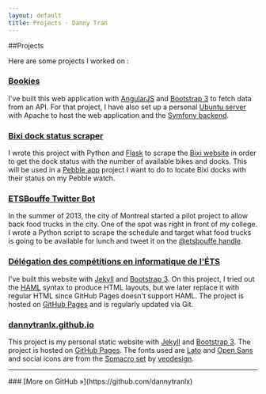 ```yaml
---
layout: default
title: Projects · Danny Tran
---
```


##Projects

Here are some projects I worked on :

### [Bookies](http://dtrn.co/bookies-web/app)

I've built this web application with [AngularJS](http://angularjs.org/) and [Bootstrap 3](http://getbootstrap.com/) to fetch data from an API. For that project, I have also set up a personal [Ubuntu server](http://dtrn.co/) with Apache to host the web application and the [Symfony backend](https://github.com/fpoirier1/bookies-app).

### [Bixi dock status scraper](http://bixi-api.herokuapp.com/)

I wrote this project with Python and [Flask](http://flask.pocoo.org/) to scrape the [Bixi website](http://montreal.bixi.com) in order to get the dock status with the number of available bikes and docks. This will be used in a [Pebble app](https://developer.getpebble.com/) project I want to do to locate Bixi docks with their status on my Pebble watch.

### [ETSBouffe Twitter Bot](https://github.com/dannytranlx/etsbouffe-bot)

In the summer of 2013, the city of Montreal started a pilot project to allow back food trucks in the city. One of the spot was right in front of my college. I wrote a Python script to scrape the schedule and target what food trucks is going to be available for lunch and tweet it on the [@etsbouffe handle](https://twitter.com/etsbouffe).

### [D&eacute;l&eacute;gation des comp&eacute;titions en informatique de l'&Eacute;TS](http://dciets.com/)

I've built this website with [Jekyll](http://jekyllrb.com/) and [Bootstrap 3](http://getbootstrap.com/). On this project, I tried out the [HAML](http://haml.info) syntax to produce HTML layouts, but we later replace it with regular HTML since GitHub Pages doesn't support HAML. The project is hosted on [GitHub Pages](https://github.com/dciets/dciets.github.io) and is regularly updated via Git.

### [dannytranlx.github.io](http://dannytran.ca)

This project is my personal static website with [Jekyll](http://jekyllrb.com/) and [Bootstrap 3](http://getbootstrap.com/). The project is hosted on [GitHub Pages](https://github.com/dannytranlx/dannytranlx.github.io). The fonts used are [Lato](http://www.google.com/fonts/specimen/Lato) and [Open Sans](http://www.google.com/fonts/specimen/Open+Sans) and social icons are from the [Somacro set](http://veodesign.com/2011/en/11/08/somacro-27-free-big-and-simple-social-media-icons/) by [veodesign](http://veodesign.com/).

<hr>
### [More on GitHub »](https://github.com/dannytranlx)
